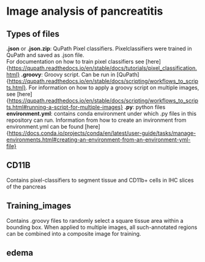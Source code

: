 # Image analysis of pancreatitis 

## Types of files
**.json** or **.json.zip**: QuPath Pixel classifiers. Pixelclassifiers were trained in QuPath and saved as .json file.  
For documentation on how to train pixel classifiers see [here]{https://qupath.readthedocs.io/en/stable/docs/tutorials/pixel_classification.html}
**.groovy**: Groovy script. Can be run in [QuPath]{https://qupath.readthedocs.io/en/stable/docs/scripting/workflows_to_scripts.html}. For information on how to apply a groovy script on multiple images, see [here]{https://qupath.readthedocs.io/en/stable/docs/scripting/workflows_to_scripts.html#running-a-script-for-multiple-images}
**.py**: python files  
**environment.yml**: contains conda environment under which .py files in this repository can run. Information from how to create an invironment from environment.yml can be found [here]{https://docs.conda.io/projects/conda/en/latest/user-guide/tasks/manage-environments.html#creating-an-environment-from-an-environment-yml-file}  

## CD11B
Contains pixel-classifiers to segment tissue and CD11b+ cells in IHC slices of the pancreas 

## Training_images 
Contains .groovy files to randomly select a square tissue area within a bounding box. When applied to multiple images, all such-annotated regions can be combined into a composite image for training. 

## edema 

